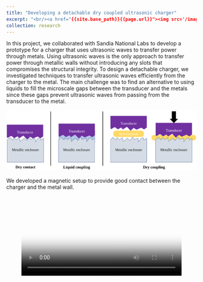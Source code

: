 ```yaml
---
title: "Developing a detachable dry coupled ultrasonic charger"
excerpt: "<br/><a href="{{site.base_path}}{{page.url}}"><img src='/images/WandSetup.svg' style='width: 100%'></a>"
collection: research
---
```


In this project, we collaborated with Sandia National Labs to develop a prototype for a charger that uses ultrasonic waves to transfer power through metals. 
Using ultrasonic waves is the only approach to transfer power through metallic walls without introducing any slots that compromises the structural integrity. 
To design a detachable charger, we investigated techniques to transfer ultrasonic waves efficiently from the charger to the metal. The main challenge was to find an alternative to using liquids to fill the microscale gaps between the transducer and the metals since these gaps prevent ultrasonic waves from passing from the transducer to the metal.
<br/><br/><img src='/images/couplingTypes.svg'><br/><br/>
We developed a magnetic setup to provide good contact between the charger and the metal wall.
<figure class="video_container">
  <video controls="true" allowfullscreen="true" poster="/videos/wandDemo.png" width="100%">
    <source src="/videos/wandDemo.mp4" type="video/mp4">
    <source src="/videos/wandDemo.ogg" type="video/ogg"> 
    <source src="/videos/wandDemo.webm" type="video/webm">
  </video>
</figure>

